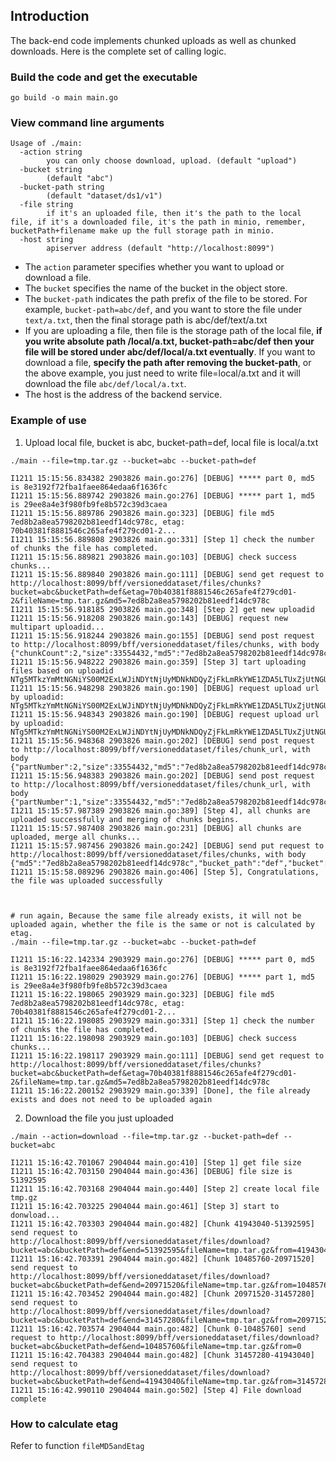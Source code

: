 ## Introduction

The back-end code implements chunked uploads as well as chunked downloads. Here is the complete set of calling logic.

### Build the code and get the executable

```shell
go build -o main main.go
```

### View command line arguments

```shell
Usage of ./main:
  -action string
    	you can only choose download, upload. (default "upload")
  -bucket string
    	(default "abc")
  -bucket-path string
    	(default "dataset/ds1/v1")
  -file string
    	if it's an uploaded file, then it's the path to the local file, if it's a downloaded file, it's the path in minio, remember, bucketPath+filename make up the full storage path in minio.
  -host string
    	apiserver address (default "http://localhost:8099")
```

- The `action` parameter specifies whether you want to upload or download a file.
- The `bucket` specifies the name of the bucket in the object store.
- The `bucket-path` indicates the path prefix of the file to be stored. For example, `bucket-path=abc/def`, and you want to store the file under `text/a.txt`, then the final storage path is abc/def/text/a.txt
- If you are uploading a file, then file is the storage path of the local file, **if you write absolute path /local/a.txt, bucket-path=abc/def then your file will be stored under abc/def/local/a.txt eventually**.
If you want to download a file, **specify the path after removing the bucket-path**, or the above example, you just need to write file=local/a.txt and it will download the file `abc/def/local/a.txt`.
- The host is the address of the backend service.

### Example of use


1. Upload local file, bucket is abc, bucket-path=def, local file is local/a.txt

```shell
./main --file=tmp.tar.gz --bucket=abc --bucket-path=def

I1211 15:15:56.834382 2903826 main.go:276] [DEBUG] ***** part 0, md5 is 8e3192f72fba1faee864edaa6f1636fc
I1211 15:15:56.889742 2903826 main.go:276] [DEBUG] ***** part 1, md5 is 29ee8a4e3f980fb9fe8b572c39d3caea
I1211 15:15:56.889786 2903826 main.go:323] [DEBUG] file md5 7ed8b2a8ea5798202b81eedf14dc978c, etag: 70b40381f8881546c265afe4f279cd01-2...
I1211 15:15:56.889808 2903826 main.go:331] [Step 1] check the number of chunks the file has completed.
I1211 15:15:56.889821 2903826 main.go:103] [DEBUG] check success chunks...
I1211 15:15:56.889840 2903826 main.go:111] [DEBUG] send get request to http://localhost:8099/bff/versioneddataset/files/chunks?bucket=abc&bucketPath=def&etag=70b40381f8881546c265afe4f279cd01-2&fileName=tmp.tar.gz&md5=7ed8b2a8ea5798202b81eedf14dc978c
I1211 15:15:56.918185 2903826 main.go:348] [Step 2] get new uploadid
I1211 15:15:56.918208 2903826 main.go:143] [DEBUG] request new multipart uploadid...
I1211 15:15:56.918244 2903826 main.go:155] [DEBUG] send post request to http://localhost:8099/bff/versioneddataset/files/chunks, with body {"chunkCount":2,"size":33554432,"md5":"7ed8b2a8ea5798202b81eedf14dc978c","fileName":"tmp.tar.gz","bucket":"abc","bucketPath":"def"}...
I1211 15:15:56.948222 2903826 main.go:359] [Step 3] tart uploading files based on uploadid NTg5MTkzYmMtNGNiYS00M2ExLWJiNDYtNjUyMDNkNDQyZjFkLmRkYWE1ZDA5LTUxZjUtNGUzNS05Yjg3LTQyZmRiMzVjOGE4MQ.
I1211 15:15:56.948298 2903826 main.go:190] [DEBUG] request upload url by uploadid: NTg5MTkzYmMtNGNiYS00M2ExLWJiNDYtNjUyMDNkNDQyZjFkLmRkYWE1ZDA5LTUxZjUtNGUzNS05Yjg3LTQyZmRiMzVjOGE4MQ...
I1211 15:15:56.948343 2903826 main.go:190] [DEBUG] request upload url by uploadid: NTg5MTkzYmMtNGNiYS00M2ExLWJiNDYtNjUyMDNkNDQyZjFkLmRkYWE1ZDA5LTUxZjUtNGUzNS05Yjg3LTQyZmRiMzVjOGE4MQ...
I1211 15:15:56.948368 2903826 main.go:202] [DEBUG] send post request to http://localhost:8099/bff/versioneddataset/files/chunk_url, with body {"partNumber":2,"size":33554432,"md5":"7ed8b2a8ea5798202b81eedf14dc978c","uploadID":"NTg5MTkzYmMtNGNiYS00M2ExLWJiNDYtNjUyMDNkNDQyZjFkLmRkYWE1ZDA5LTUxZjUtNGUzNS05Yjg3LTQyZmRiMzVjOGE4MQ","bucket":"abc","bucketPath":"def"}...
I1211 15:15:56.948383 2903826 main.go:202] [DEBUG] send post request to http://localhost:8099/bff/versioneddataset/files/chunk_url, with body {"partNumber":1,"size":33554432,"md5":"7ed8b2a8ea5798202b81eedf14dc978c","uploadID":"NTg5MTkzYmMtNGNiYS00M2ExLWJiNDYtNjUyMDNkNDQyZjFkLmRkYWE1ZDA5LTUxZjUtNGUzNS05Yjg3LTQyZmRiMzVjOGE4MQ","bucket":"abc","bucketPath":"def"}...
I1211 15:15:57.987389 2903826 main.go:389] [Step 4], all chunks are uploaded successfully and merging of chunks begins.
I1211 15:15:57.987408 2903826 main.go:231] [DEBUG] all chunks are uploaded, merge all chunks...
I1211 15:15:57.987456 2903826 main.go:242] [DEBUG] send put request to http://localhost:8099/bff/versioneddataset/files/chunks, with body {"md5":"7ed8b2a8ea5798202b81eedf14dc978c","bucket_path":"def","bucket":"abc","file_name":"tmp.tar.gz","uploadID":"NTg5MTkzYmMtNGNiYS00M2ExLWJiNDYtNjUyMDNkNDQyZjFkLmRkYWE1ZDA5LTUxZjUtNGUzNS05Yjg3LTQyZmRiMzVjOGE4MQ"}...
I1211 15:15:58.089296 2903826 main.go:406] [Step 5], Congratulations, the file was uploaded successfully



# run again, Because the same file already exists, it will not be uploaded again, whether the file is the same or not is calculated by etag.
./main --file=tmp.tar.gz --bucket=abc --bucket-path=def

I1211 15:16:22.142334 2903929 main.go:276] [DEBUG] ***** part 0, md5 is 8e3192f72fba1faee864edaa6f1636fc
I1211 15:16:22.198029 2903929 main.go:276] [DEBUG] ***** part 1, md5 is 29ee8a4e3f980fb9fe8b572c39d3caea
I1211 15:16:22.198065 2903929 main.go:323] [DEBUG] file md5 7ed8b2a8ea5798202b81eedf14dc978c, etag: 70b40381f8881546c265afe4f279cd01-2...
I1211 15:16:22.198085 2903929 main.go:331] [Step 1] check the number of chunks the file has completed.
I1211 15:16:22.198098 2903929 main.go:103] [DEBUG] check success chunks...
I1211 15:16:22.198117 2903929 main.go:111] [DEBUG] send get request to http://localhost:8099/bff/versioneddataset/files/chunks?bucket=abc&bucketPath=def&etag=70b40381f8881546c265afe4f279cd01-2&fileName=tmp.tar.gz&md5=7ed8b2a8ea5798202b81eedf14dc978c
I1211 15:16:22.200152 2903929 main.go:339] [Done], the file already exists and does not need to be uploaded again
```

2. Download the file you just uploaded

```shell
./main --action=download --file=tmp.tar.gz --bucket-path=def --bucket=abc

I1211 15:16:42.701067 2904044 main.go:410] [Step 1] get file size
I1211 15:16:42.703150 2904044 main.go:436] [DEBUG] file size is 51392595
I1211 15:16:42.703168 2904044 main.go:440] [Step 2] create local file tmp.gz
I1211 15:16:42.703225 2904044 main.go:461] [Step 3] start to donwload...
I1211 15:16:42.703303 2904044 main.go:482] [Chunk 41943040-51392595] send request to http://localhost:8099/bff/versioneddataset/files/download?bucket=abc&bucketPath=def&end=51392595&fileName=tmp.tar.gz&from=41943040
I1211 15:16:42.703391 2904044 main.go:482] [Chunk 10485760-20971520] send request to http://localhost:8099/bff/versioneddataset/files/download?bucket=abc&bucketPath=def&end=20971520&fileName=tmp.tar.gz&from=10485760
I1211 15:16:42.703452 2904044 main.go:482] [Chunk 20971520-31457280] send request to http://localhost:8099/bff/versioneddataset/files/download?bucket=abc&bucketPath=def&end=31457280&fileName=tmp.tar.gz&from=20971520
I1211 15:16:42.703574 2904044 main.go:482] [Chunk 0-10485760] send request to http://localhost:8099/bff/versioneddataset/files/download?bucket=abc&bucketPath=def&end=10485760&fileName=tmp.tar.gz&from=0
I1211 15:16:42.704383 2904044 main.go:482] [Chunk 31457280-41943040] send request to http://localhost:8099/bff/versioneddataset/files/download?bucket=abc&bucketPath=def&end=41943040&fileName=tmp.tar.gz&from=31457280
I1211 15:16:42.990110 2904044 main.go:502] [Step 4] File download complete
```

### How to calculate etag

Refer to function `fileMD5andEtag`
